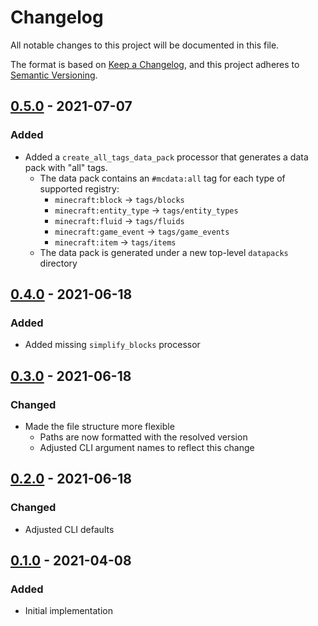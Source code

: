 # Changelog

All notable changes to this project will be documented in this file.

The format is based on [Keep a Changelog](https://keepachangelog.com/en/1.0.0/), and this project adheres to [Semantic Versioning](https://semver.org/spec/v2.0.0.html).

## [0.5.0] - 2021-07-07

### Added

- Added a `create_all_tags_data_pack` processor that generates a data pack with "all" tags.
  - The data pack contains an `#mcdata:all` tag for each type of supported registry:
    - `minecraft:block` -> `tags/blocks`
    - `minecraft:entity_type` -> `tags/entity_types`
    - `minecraft:fluid` -> `tags/fluids`
    - `minecraft:game_event` -> `tags/game_events`
    - `minecraft:item` -> `tags/items`
  - The data pack is generated under a new top-level `datapacks` directory

## [0.4.0] - 2021-06-18

### Added

- Added missing `simplify_blocks` processor

## [0.3.0] - 2021-06-18

### Changed

- Made the file structure more flexible
  - Paths are now formatted with the resolved version
  - Adjusted CLI argument names to reflect this change

## [0.2.0] - 2021-06-18

### Changed

- Adjusted CLI defaults

## [0.1.0] - 2021-04-08

### Added

- Initial implementation

[unreleased]: https://github.com/Arcensoth/mcgen/compare/v0.5.0...HEAD
[0.5.0]: https://github.com/Arcensoth/mcgen/compare/v0.4.0...v0.5.0
[0.4.0]: https://github.com/Arcensoth/mcgen/compare/v0.3.0...v0.4.0
[0.3.0]: https://github.com/Arcensoth/mcgen/compare/v0.2.0...v0.3.0
[0.2.0]: https://github.com/Arcensoth/mcgen/compare/v0.1.0...v0.2.0
[0.1.0]: https://github.com/Arcensoth/mcgen/releases/tag/v0.1.0
